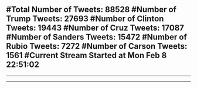 #Total Number of Tweets: 88528 
#Number of Trump Tweets: 27693
#Number of Clinton Tweets: 19443
#Number of Cruz Tweets: 17087
#Number of Sanders Tweets: 15472
#Number of Rubio Tweets: 7272
#Number of Carson Tweets: 1561
#Current Stream Started at Mon Feb  8 22:51:02
---
---
---
